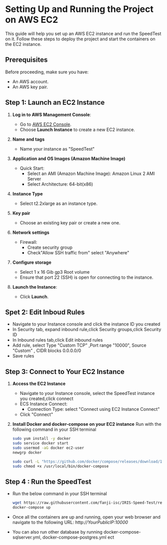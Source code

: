 # Setting Up and Running the Project on AWS EC2

This guide will help you set up an AWS EC2 instance and run the SpeedTest on it. Follow these steps to deploy the project and start the containers on the EC2 instance.

## Prerequisites
Before proceeding, make sure you have:
- An AWS account.
- An AWS key pair.

## Step 1: Launch an EC2 Instance

1. **Log in to AWS Management Console**:
   - Go to [AWS EC2 Console](https://console.aws.amazon.com/ec2/).
   - Choose **Launch Instance** to create a new EC2 instance.

2. **Name and tags**
   - Name your instance as "SpeedTest"

3. **Application and OS Images (Amazon Machine Image)**
   - Quick Start:
      - Select an AMI (Amazon Machine Image): Amazon Linux 2 AMI Server
      - Select Architecture: 64-bit(x86)

4. **Instance Type**
   - Select t2.2xlarge as an instance type.

5. **Key pair**
   - Choose an existing key pair or create a new one.

6. **Network settings**
   - Firewall:
      - Create security group
      - Check"Allow SSH traffic from" select "Anywhere"
7. **Configure storage**
   - Select 1 x 16 Gib gp3 Root volume
   - Ensure that port 22 (SSH) is open for connecting to the instance.

8. **Launch the Instance**:
   - Click **Launch**.

## Spet 2: Edit Inboud Rules
   - Navigate to your Instance console and click the instance ID you created
   - In Security tab, expand inbound rule,click Security groups,click Security ID
   - In Inbound rules tab,click Edit inbound rules
   - Add rule, select Type "Custom TCP" ,Port range "10000", Source "Custom" , CIDR blocks 0.0.0.0/0
   - Save rules

## Step 3: Connect to Your EC2 Instance

1. **Access the EC2 Instance**
   - Navigate to your Instance console, select the SpeedTest instance you created,click connect 
   - ECS Instance Connect:
      - Connection Type: select "Connect using EC2 Instance Connect"
   - Click "Connect"

2. **Install Docker and docker-compose on your EC2  instance**
   Run with the following command in your SSH terminal
   ```bash
   sudo yum install -y docker
   sudo service docker start 
   sudo usermod -aG docker ec2-user
   newgrp docker

   sudo curl -L "https://github.com/docker/compose/releases/download/1.29.2/docker-compose-$(uname -s)-$(uname -m)" -o /usr/local/bin/docker-compose
   sudo chmod +x /usr/local/bin/docker-compose 
   ```
## Step 4 : Run the SpeedTest 
   - Run the below command in your SSH terminal

      ```bash
      wget https://raw.githubusercontent.com/fanji-isc/IRIS-Speed-Test/refs/heads/main/docker-compose.yml
      docker-compose up
      ```
   - Once all the containers are up and running, open your web browser and navigate to the following URL:
      http:*//YourPublicIP:10000*
      
   - You can also run other database by running docker-compose-sqlserver.yml, docker-compose-postgres.yml ect


